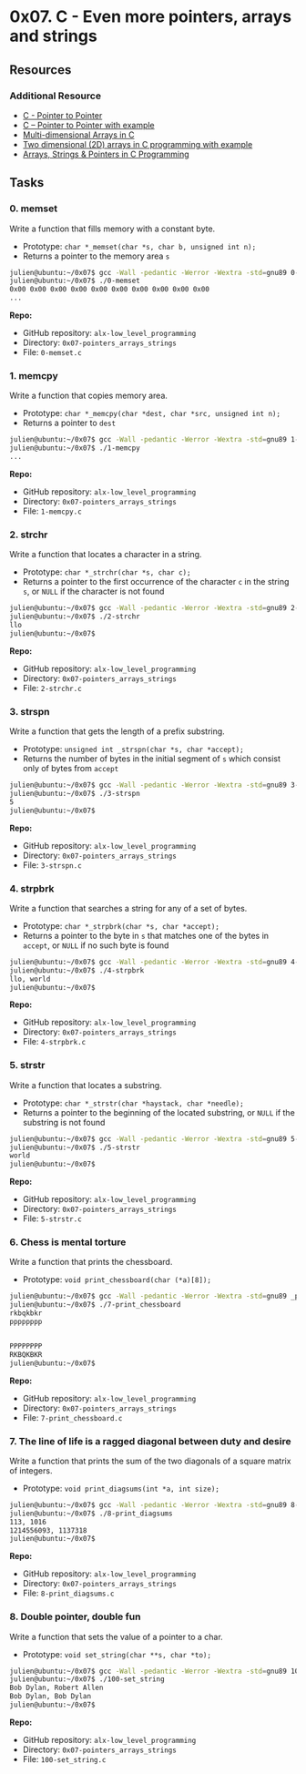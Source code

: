 # 0x07. C - Even more pointers, arrays and strings

## Resources
### Additional Resource
- [C - Pointer to Pointer](https://savanna.alxafrica.com/rltoken/eyikXPg7ZxCAEuWklB6xtQ)
- [C – Pointer to Pointer with example](https://savanna.alxafrica.com/rltoken/ojr7OUUm2I-MULE4lWlrkg)
- [Multi-dimensional Arrays in C](https://savanna.alxafrica.com/rltoken/HUZIJ6t55KM7d7FBCwWm8Q)
- [Two dimensional (2D) arrays in C programming with example](https://savanna.alxafrica.com/rltoken/Dx9nIBRj68sRBGe2NRI_aQ)
- [Arrays, Strings & Pointers in C Programming](https://savanna.alxafrica.com/rltoken/-Bg-0C4bORppo0cXqdCJQQ)

## Tasks

### 0. memset

Write a function that fills memory with a constant byte.
- Prototype: `char *_memset(char *s, char b, unsigned int n);`
- Returns a pointer to the memory area `s`

```bash
julien@ubuntu:~/0x07$ gcc -Wall -pedantic -Werror -Wextra -std=gnu89 0-main.c 0-memset.c -o 0-memset
julien@ubuntu:~/0x07$ ./0-memset 
0x00 0x00 0x00 0x00 0x00 0x00 0x00 0x00 0x00 0x00
...
```

**Repo:**
- GitHub repository: `alx-low_level_programming`
- Directory: `0x07-pointers_arrays_strings`
- File: `0-memset.c`

### 1. memcpy

Write a function that copies memory area.
- Prototype: `char *_memcpy(char *dest, char *src, unsigned int n);`
- Returns a pointer to `dest`

```bash
julien@ubuntu:~/0x07$ gcc -Wall -pedantic -Werror -Wextra -std=gnu89 1-main.c 1-memcpy.c -o 1-memcpy
julien@ubuntu:~/0x07$ ./1-memcpy 
...
```

**Repo:**
- GitHub repository: `alx-low_level_programming`
- Directory: `0x07-pointers_arrays_strings`
- File: `1-memcpy.c`

### 2. strchr

Write a function that locates a character in a string.
- Prototype: `char *_strchr(char *s, char c);`
- Returns a pointer to the first occurrence of the character `c` in the string `s`, or `NULL` if the character is not found

```bash
julien@ubuntu:~/0x07$ gcc -Wall -pedantic -Werror -Wextra -std=gnu89 2-main.c 2-strchr.c -o 2-strchr
julien@ubuntu:~/0x07$ ./2-strchr 
llo
julien@ubuntu:~/0x07$
```

**Repo:**
- GitHub repository: `alx-low_level_programming`
- Directory: `0x07-pointers_arrays_strings`
- File: `2-strchr.c`

### 3. strspn

Write a function that gets the length of a prefix substring.
- Prototype: `unsigned int _strspn(char *s, char *accept);`
- Returns the number of bytes in the initial segment of `s` which consist only of bytes from `accept`

```bash
julien@ubuntu:~/0x07$ gcc -Wall -pedantic -Werror -Wextra -std=gnu89 3-main.c 3-strspn.c -o 3-strspn
julien@ubuntu:~/0x07$ ./3-strspn 
5
julien@ubuntu:~/0x07$
```

**Repo:**
- GitHub repository: `alx-low_level_programming`
- Directory: `0x07-pointers_arrays_strings`
- File: `3-strspn.c`

### 4. strpbrk

Write a function that searches a string for any of a set of bytes.
- Prototype: `char *_strpbrk(char *s, char *accept);`
- Returns a pointer to the byte in `s` that matches one of the bytes in `accept`, or `NULL` if no such byte is found

```bash
julien@ubuntu:~/0x07$ gcc -Wall -pedantic -Werror -Wextra -std=gnu89 4-main.c 4-strpbrk.c -o 4-strpbrk
julien@ubuntu:~/0x07$ ./4-strpbrk 
llo, world
julien@ubuntu:~/0x07$
```

**Repo:**
- GitHub repository: `alx-low_level_programming`
- Directory: `0x07-pointers_arrays_strings`
- File: `4-strpbrk.c`

### 5. strstr

Write a function that locates a substring.
- Prototype: `char *_strstr(char *haystack, char *needle);`
- Returns a pointer to the beginning of the located substring, or `NULL` if the substring is not found

```bash
julien@ubuntu:~/0x07$ gcc -Wall -pedantic -Werror -Wextra -std=gnu89 5-main.c 5-strstr.c -o 5-strstr
julien@ubuntu:~/0x07$ ./5-strstr 
world
julien@ubuntu:~/0x07$
```

**Repo:**
- GitHub repository: `alx-low_level_programming`
- Directory: `0x07-pointers_arrays_strings`
- File: `5-strstr.c`

### 6. Chess is mental torture

Write a function that prints the chessboard.
- Prototype: `void print_chessboard(char (*a)[8]);`

```bash
julien@ubuntu:~/0x07$ gcc -Wall -pedantic -Werror -Wextra -std=gnu89 _putchar.c 7-main.c 7-print_chessboard.c -o 7-print_chessboard
julien@ubuntu:~/0x07$ ./7-print_chessboard 
rkbqkbkr
pppppppp


PPPPPPPP
RKBQKBKR
julien@ubuntu:~/0x07$
```

**Repo:**
- GitHub repository: `alx-low_level_programming`
- Directory: `0x07-pointers_arrays_strings`
- File: `7-print_chessboard.c`

### 7. The line of life is a ragged diagonal between duty and desire

Write a function that prints the sum of the two diagonals of a square matrix of integers.
- Prototype: `void print_diagsums(int *a, int size);`

```bash
julien@ubuntu:~/0x07$ gcc -Wall -pedantic -Werror -Wextra -std=gnu89 8-main.c 8-print_diagsums.c -o 8-print_diagsums
julien@ubuntu:~/0x07$ ./8-print_diagsums 
113, 1016
1214556093, 1137318
julien@ubuntu:~/0x07$
```

**Repo:**
- GitHub repository: `alx-low_level_programming`
- Directory: `0x07-pointers_arrays_strings`
- File: `8-print_diagsums.c`

### 8. Double pointer, double fun

Write a function that sets the value of a pointer to a char.
- Prototype: `void set_string(char **s, char *to);`

```bash
julien@ubuntu:~/0x07$ gcc -Wall -pedantic -Werror -Wextra -std=gnu89 100-main.c 100-set_string.c -o 100-set_string
julien@ubuntu:~/0x07$ ./100-set_string 
Bob Dylan, Robert Allen
Bob Dylan, Bob Dylan
julien@ubuntu:~/0x07$
```

**Repo:**
- GitHub repository: `alx-low_level_programming`
- Directory: `0x07-pointers_arrays_strings`
- File: `100-set_string.c`